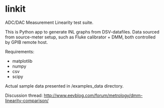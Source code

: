 # linkit
ADC/DAC Measurement Linearity test suite. 

This is Python app to generate INL graphs from DSV-datafiles.
Data sourced from source-meter setup, such as Fluke calibrator + DMM, both controlled by GPIB remote host.

Requirements:

* matplotlib
* numpy
* csv
* scipy

Actual sample data presented in /examples_data directory.

Discussion thread:
http://www.eevblog.com/forum/metrology/dmm-linearity-comparison/
